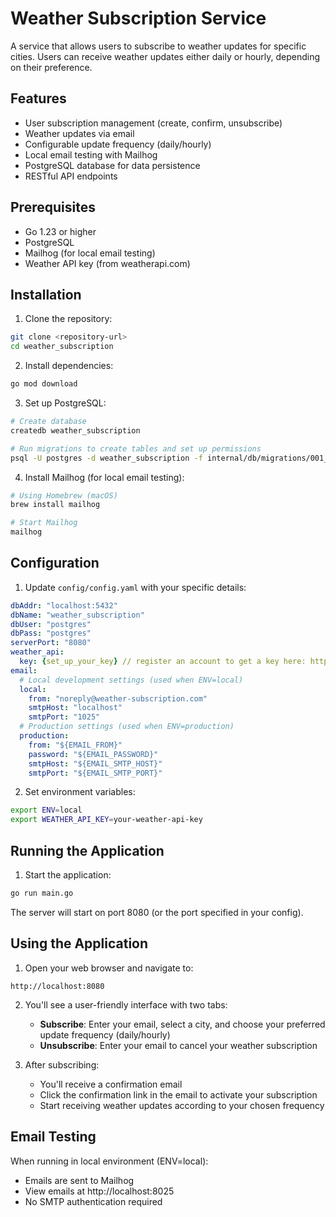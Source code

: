 # Weather Subscription Service

A service that allows users to subscribe to weather updates for specific cities. Users can receive weather updates either daily or hourly, depending on their preference.

## Features

- User subscription management (create, confirm, unsubscribe)
- Weather updates via email
- Configurable update frequency (daily/hourly)
- Local email testing with Mailhog
- PostgreSQL database for data persistence
- RESTful API endpoints

## Prerequisites

- Go 1.23 or higher
- PostgreSQL
- Mailhog (for local email testing)
- Weather API key (from weatherapi.com)

## Installation

1. Clone the repository:
```bash
git clone <repository-url>
cd weather_subscription
```

2. Install dependencies:
```bash
go mod download
```

3. Set up PostgreSQL:
```bash
# Create database
createdb weather_subscription

# Run migrations to create tables and set up permissions
psql -U postgres -d weather_subscription -f internal/db/migrations/001_create_subscriptions_table.sql
```

4. Install Mailhog (for local email testing):
```bash
# Using Homebrew (macOS)
brew install mailhog

# Start Mailhog
mailhog
```

## Configuration

1. Update `config/config.yaml` with your specific details:
```yaml
dbAddr: "localhost:5432"
dbName: "weather_subscription"
dbUser: "postgres"
dbPass: "postgres"
serverPort: "8080" 
weather_api:
  key: {set_up_your_key} // register an account to get a key here: https://www.weatherapi.com/
email:
  # Local development settings (used when ENV=local)
  local:
    from: "noreply@weather-subscription.com"
    smtpHost: "localhost"
    smtpPort: "1025"
  # Production settings (used when ENV=production)
  production:
    from: "${EMAIL_FROM}"
    password: "${EMAIL_PASSWORD}"
    smtpHost: "${EMAIL_SMTP_HOST}"
    smtpPort: "${EMAIL_SMTP_PORT}"
```

2. Set environment variables:
```bash
export ENV=local
export WEATHER_API_KEY=your-weather-api-key
```

## Running the Application

1. Start the application:
```bash
go run main.go
```

The server will start on port 8080 (or the port specified in your config).

## Using the Application

1. Open your web browser and navigate to:
```
http://localhost:8080
```

2. You'll see a user-friendly interface with two tabs:
   - **Subscribe**: Enter your email, select a city, and choose your preferred update frequency (daily/hourly)
   - **Unsubscribe**: Enter your email to cancel your weather subscription

3. After subscribing:
   - You'll receive a confirmation email
   - Click the confirmation link in the email to activate your subscription
   - Start receiving weather updates according to your chosen frequency

## Email Testing

When running in local environment (ENV=local):
- Emails are sent to Mailhog
- View emails at http://localhost:8025
- No SMTP authentication required
